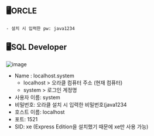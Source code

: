 ## 🖥ORCLE
	- 설치 시 입력한 pw: java1234
	
## 🖥SQL Developer
![image](https://user-images.githubusercontent.com/115568532/224870890-0903c296-0238-476f-8934-e0c375ce66f3.png)
- Name : localhost.system
  - localhost > 오라클 컴퓨터 주소 (현재 컴퓨터)
  - system > 로그인 계정명
- 사용자 이름: system
- 비밀번호: 오라클 설치 시 입력한 비밀번호(java1234
- 호스트 이름: localhost
- 포트: 1521
- SID: xe (Express Edition을 설치했기 때문에 xe만 사용 가능)
